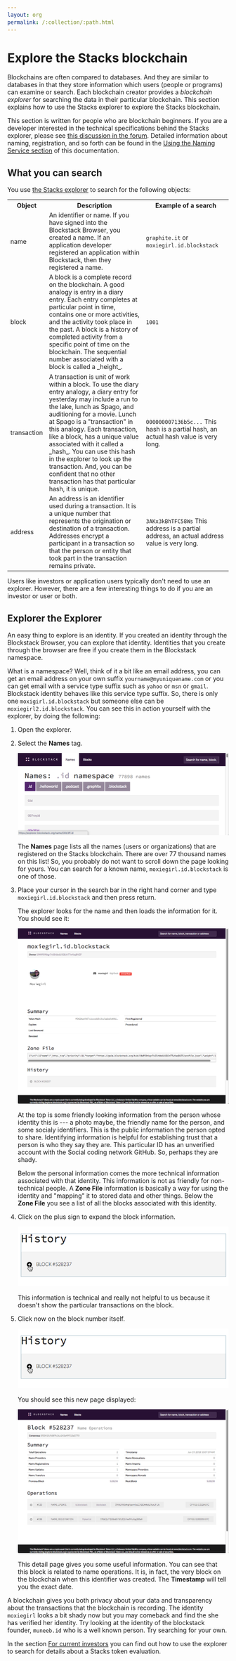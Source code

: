 ```yaml
---
layout: org
permalink: /:collection/:path.html
---
```

# Explore the Stacks blockchain

Blockchains are often compared to databases. And they are similar to databases
in that they store information which users (people or programs) can examine or
search. Each blockchain creator provides a _blockchain explorer_ for searching
the data in their particular blockchain. This section explains how to use
the Stacks explorer to explore the Stacks blockchain.

This section is written for people who are blockchain beginners. If you are a developer interested in the technical specifications behind the Stacks explorer, please see [this discussion in the forum](https://forum.blockstack.org/t/announcing-blockstack-explorer/491). Detailed information about naming, registration, and so forth can be found in the [Using the Naming Service section](https://docs.blockstack.org/core/naming/introduction.html) of this documentation.

## What you can search

You use <a href="https://explorer.blockstack.org/" target="_blank" >the Stacks explorer</a> to search for the following objects:

<table class="uk-table">
  <tr>
    <th>Object</th>
    <th>Description</th>
    <th>Example of a search</th>
  </tr>
  <tr>
    <td>name</td>
    <td>An identifier or name. If you have signed into the Blockstack Browser, you created a name. If an application developer registered an application within Blockstack, then they registered a name.</td>
    <td><code>graphite.it</code> or <code>moxiegirl.id.blockstack</code></td>
  </tr>
  <tr>
    <td>block</td>
    <td>A block is a complete record on the blockchain.  A good analogy is entry in a diary entry. Each entry completes at particular point in time, contains one or more activities, and the activity took place in the past. A block is a history of completed activity from a specific point of time on the blockchain. The sequential number associated with a block is called a _height_.</td>
    <td><code class="uk-text-small">1001</code></td>
  </tr>
  <tr>
    <td>transaction</td>
    <td>A transaction is unit of work within a block. To use the diary entry analogy, a diary entry for yesterday may include a run to the lake, lunch as Spago, and auditioning for a movie.  Lunch at Spago is a "transaction" in this analogy. Each transaction, like a block, has a unique value associated with it called a _hash_. You can use this hash in the explorer to look up the transaction. And, you can be confident that no other transaction has that particular hash, it is unique.</td>
    <td><code>000000007136b5c...</code>
    This hash is a partial hash, an actual hash value is very long.</td>
  </tr>
  <tr>
    <td>address</td>
    <td>An address is an identifier used during a transaction. It is a unique number that represents the origination or destination of a transaction. Addresses encrypt a participant in a transaction so that the person or entity that took part in the transaction remains private.</td>
    <td><code>3AKx3kBhTFC58Ws</code> This address is a partial address, an actual address value is very long.</td>
  </tr>
</table>

Users like investors or application users typically don't need to use an explorer. However, there are a few interesting things to do if you are an investor or user or both.

## Explorer the Explorer

An easy thing to explore is an identity. If you created an identity through the Blockstack Browser, you can explore that identity.  Identities that you create through the browser are free if you create them in the Blockstack namespace.  

What is a namespace? Well, think of it a bit like an email address, you can get an email address on your own suffix `yourname@myuniquename.com` or you can get email with a service type suffix such as `yahoo` or `msn` or `gmail`.  Blockstack identity behaves like this service type suffix. So, there is only one `moxigirl.id.blockstack` but someone else can be `moxiegirl2.id.blockstack`. You can see this in action yourself with the explorer, by doing the following:

1. Open the explorer.

2. Select the **Names** tag.

   ![](images/names.png)

   The **Names** page lists all the names (users or organizations) that are registered on the Stacks blockchain. There are over 77 thousand names on this list! So, you probably do not want to scroll down the page looking for yours. You can search for a known name, `moxiegirl.id.blockstack` is one of those.

3. Place your cursor in the search bar in the right hand corner and type `moxiegirl.id.blockstack` and then press return.

   The explorer looks for the name and then loads the information for it. You should see it:

   ![](images/identity.png)

   At the top is some friendly looking information from the person whose identity this is --- a photo maybe, the friendly name for the person, and some socialy identifiers.  This is the public information the person opted to share. Identifying information is helpful for establishing trust that a person is who they say they are. This particular ID has an unverified account with the Social coding network GitHub. So, perhaps they are shady.

   Below the personal information comes the more technical information associated with that identity. This information is not as friendly for non-technical people. A  **Zone File** information is basically a way for using the identity and "mapping" it to stored data and other things.  Below the **Zone File** you see a list of all the blocks associated with this identity.

4. Click on the plus sign to expand the block information.

   ![](images/history.png)

   This information is technical and really not helpful to us because it doesn't show the particular transactions on the block.

5. Click now on the block number itself.

   ![](images/history.png)

   You should see this new page displayed:

   ![](images/block-page.png)

   This detail page gives you some useful information. You can see that this block is related to name operations. It is, in fact, the very block on the blockchain when this identifier was created. The **Timestamp** will tell you the exact date.

A blockchain gives you both privacy about your data and transparency about the transactions that the blockchain is recording.  The identity `moxiegirl` looks a bit shady now but you may comeback and find the she has verified her identity.  Try looking at the identity of the blockstack founder, `muneeb.id` who is a well known person.  Try searching for your own.

In the section [For current investors](investors.html) you can find out how to
use the explorer to search for details about a Stacks token evaluation.
